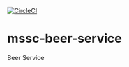 [![CircleCI](https://circleci.com/gh/Jitu7/mssc-beer-service.svg?style=svg)](https://circleci.com/gh/Jitu7/mssc-beer-service)
# mssc-beer-service
Beer Service
